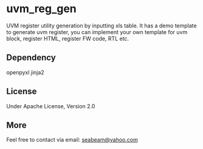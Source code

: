 # uvm_reg_gen
UVM register utility generation by inputting xls table.
It has a demo template to generate uvm register, you can implement your own template for uvm block, register HTML, register FW code, RTL etc.

## Dependency
openpyxl jinja2

## License
Under Apache License, Version 2.0

## More
Feel free to contact via email: seabeam@yahoo.com
